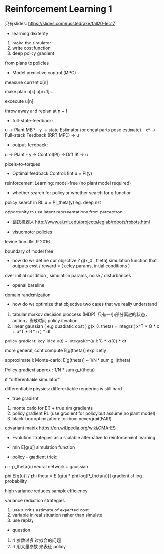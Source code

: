# Reinforcement Learning 1

只有slides: https://slides.com/russtedrake/fall20-lec17

- learning dexterity
1. make the simulator
2. write cost function
3. deep policy gradient

from plans to policies

- Model predictive control (MPC)

measure current x[n]

make plan u[n] u[n+1] ....

excecute u[n]

throw away and replan at n + 1

- full-state-feedback:

u -> Plant MBP - y -> state Estimator (or cheat parts pose estimate) - x^ -> Full-stack Feedback (RRT MPC) -> u

- output-feedback:

u -> Plant - y -> Control(PI) -> Diff IK -> u

pixels-to-torques

- Optimal feedback Control: fint u = PI(y)

reinforcement Learning: model-free (no plant model required)


- whether search for policy or whether search for q function

policy search in RL
u = PI_theta(y) eg. deep net

opportunity to use latent representations from perceptron 

- 跳跃机器人
http://www.ai.mit.edu/projects/leglab/robots/robots.html

- visuomotor policies

levine finn JMLR 2016

boundary of model free


- how do we define our objective ?
g(x_0 , theta) simulation function that outputs cost / reward = ( deley params, initial conditions )

over initial condition , simulation params, noise / disturbances

- openai baseline

domain randomization 


- how do we optimize that objective
two cases that we really understand
1. tabular markov decision proccess (MDP), 只有一小部分离散的状态，action，离散时间 policy iteration
2. linear gaussian ( e.g quadratic cost )
g(x_0. theta) = integral( x^T * Q * x + u^T * R * u ) * dt

policy gradient: key-idea x(t) = integral(e^(a-bR) * x(0)) * dt

more general, cont compute E[g(theta)] explicetly

approximate it Monte-carlo: E[g(theta)] ~ 1/N * sum g_i(theta)

Policy gradient approx : 1/N * sum g_i(theta)

if "differentiable simulator"  

differentiable physics: differentiable rendering is still hard

- true gradient
1. monte carlo for E[] + true sim gradients
2. policy gradient RL (use gradient for policy but assume no plant model)
3. black-box optimization: toolbox: nevergrad(FAIR) 

covariant matrix https://en.wikipedia.org/wiki/CMA-ES

- Evolution strategies as a scalable alternative to reinforcement learning

- min E[g(u)] simulation function 

- policy - gradient trick: 

u - p_theta(u) neural network + gaussian

phi E[g(u)] / phi theta = E [g(u) * phi log(P_theta(u))]    gradient of log probability

high variance reduces sample efficiency

variance reduction strategies : 

1. use a critiz estimate of expected cost 
2. variable in real situation rather than simulate
3. use replay

- question

1. rl 参数过多 过拟合的问题
2. rl 用大量参数 来表征 policy 